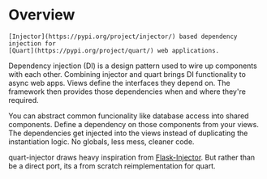 # Overview

```{rst-class} lead
[Injector](https://pypi.org/project/injector/) based dependency injection for 
[Quart](https://pypi.org/project/quart/) web applications.
```

Dependency injection (DI) is a design pattern used to wire up components with each
other. Combining injector and quart brings DI functionality to async web apps. Views
define the interfaces they depend on. The framework then provides those dependencies
when and where they're required.

You can abstract common funcionality like database access into shared components. Define
a dependency on those components from your views. The dependencies get injected into the
views instead of duplicating the instantiation logic. No globals, less mess, cleaner
code.

quart-injector draws heavy inspiration from 
[Flask-Injector](https://pypi.org/project/Flask-Injector/). But rather than be a direct
port, its a from scratch reimplementation for quart.